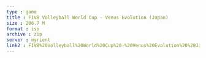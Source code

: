 ```yaml
---
type : game
title : FIVB Volleyball World Cup - Venus Evolution (Japan)
size : 206.7 M
format : iso
archive : zip
server : myrient
link2 : FIVB%20Volleyball%20World%20Cup%20-%20Venus%20Evolution%20%28Japan%29
---
```

